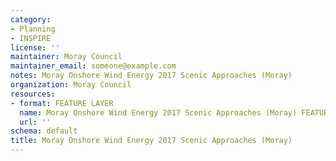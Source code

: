```yaml
---
category:
- Planning
- INSPIRE
license: ''
maintainer: Moray Council
maintainer_email: someone@example.com
notes: Moray Onshore Wind Energy 2017 Scenic Approaches (Moray)
organization: Moray Council
resources:
- format: FEATURE LAYER
  name: Moray Onshore Wind Energy 2017 Scenic Approaches (Moray) FEATURE LAYER
  url: ''
schema: default
title: Moray Onshore Wind Energy 2017 Scenic Approaches (Moray)
---
```

